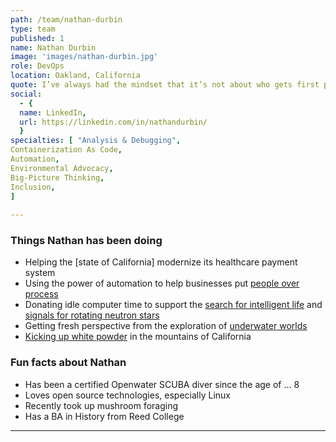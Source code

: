 ```yaml
---
path: /team/nathan-durbin
type: team
published: 1
name: Nathan Durbin
image: 'images/nathan-durbin.jpg'
role: DevOps
location: Oakland, California
quote: I’ve always had the mindset that it’s not about who gets first place, but it’s about personal improvement. And looking for ways to lift each other up.
social: 
  - {
  name: LinkedIn,
  url: https://linkedin.com/in/nathandurbin/
  }
specialties: [ "Analysis & Debugging",
Containerization As Code,
Automation,
Environmental Advocacy,
Big-Picture Thinking,
Inclusion,
]
  
---
```


### Things Nathan has been doing
* Helping the [state of California] modernize its healthcare payment system
* Using the power of automation to help businesses put [people over process](https://www.synchr.com/)
* Donating idle computer time to support the [search for intelligent life](https://setiathome.berkeley.edu/) and [signals for rotating neutron stars](https://einsteinathome.org/)
* Getting fresh perspective from the exploration of [underwater worlds](https://drive.google.com/a/civicactions.com/file/d/1-6lA_D0I9w7iPiATn6xK0SdncwaUEVoK/view?usp=sharing)
* [Kicking up white powder](https://drive.google.com/a/civicactions.com/file/d/1tNemDxpRubhkhNf8C6EpzJeMqyNi7ZZC/view?usp=sharing) in the mountains of California

### Fun facts about Nathan
* Has been a certified Openwater SCUBA diver since the age of … 8
* Loves open source technologies, especially Linux
* Recently took up mushroom foraging
* Has a BA in History from Reed College

-----------------------------------
